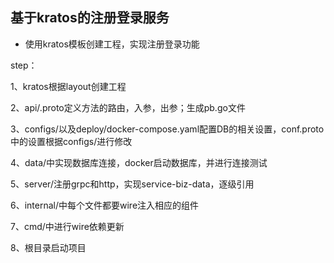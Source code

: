 ## 基于kratos的注册登录服务

- 使用kratos模板创建工程，实现注册登录功能

step：

1、kratos根据layout创建工程

2、api/.proto定义方法的路由，入参，出参；生成pb.go文件

3、configs/以及deploy/docker-compose.yaml配置DB的相关设置，conf.proto中的设置根据configs/进行修改

4、data/中实现数据库连接，docker启动数据库，并进行连接测试

5、server/注册grpc和http，实现service-biz-data，逐级引用

6、internal/中每个文件都要wire注入相应的组件

7、cmd/中进行wire依赖更新

8、根目录启动项目